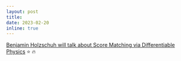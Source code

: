 ```yaml
---
layout: post
title: 
date: 2023-02-20 
inline: true
---
```


[Benjamin Holzschuh will talk about Score Matching via Differentiable Physics](projects/diffusion_diff_physics_benjamin/) :star: :fire:

